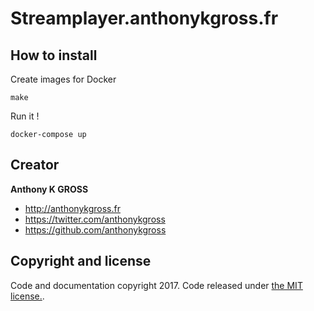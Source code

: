 # Streamplayer.anthonykgross.fr 

## How to install 

Create images for Docker
```console
make
```

Run it !
```console
docker-compose up
```

## Creator
**Anthony K GROSS**
- <http://anthonykgross.fr>
- <https://twitter.com/anthonykgross>
- <https://github.com/anthonykgross>

## Copyright and license
Code and documentation copyright 2017. Code released under [the MIT license.](https://github.com/anthonykgross/streamplayer/blob/master/LICENSE).
